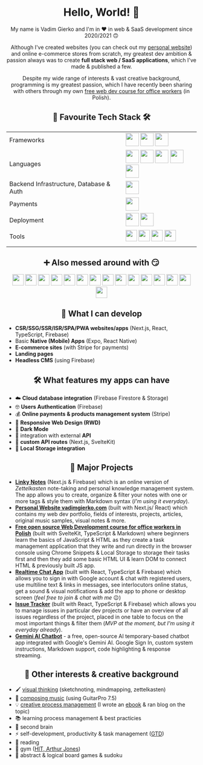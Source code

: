 <div align="center">
  <h1>Hello, World! 👋</h1>
  
  <p>
    My name is Vadim Gierko and I'm in ❤️ in web & SaaS development since 2020/2021 🙃
  </p>

  <p>
    Although I've created websites (you can check out my <a href="https://vadimgierko.com">personal website</a>) and online e-commerce stores from scratch,
    my greatest dev ambition & passion always was to create <strong>full stack web / SaaS applications</strong>, which I've made & published a few.
  </p>

  <p>Despite my wide range of interests & vast creative background, programming is my greatest passion,
    which I have recently been sharing with others through my own <a href="https://www.kodujemywbiurze.pl">free web dev course for office workers</a> (in Polish).</p>

  <h2>💪 Favourite Tech Stack 🛠️</h2>

  | | |
  | --- | --- |
  | Frameworks | <img src="https://img.shields.io/badge/React-20232A?style=for-the-badge&logo=react&logoColor=61DAFB" height="35"> <img src="https://img.shields.io/badge/next.js-000000?style=for-the-badge&logo=nextdotjs&logoColor=white" height="35"> <img src="https://img.shields.io/badge/Bootstrap-563D7C?style=for-the-badge&logo=bootstrap&logoColor=white" height="35">|
  | Languages | <img src="https://img.shields.io/badge/typescript-%23007ACC.svg?style=for-the-badge&logo=typescript&logoColor=white" height="35"> <img src="https://img.shields.io/badge/JavaScript-323330?style=for-the-badge&logo=javascript&logoColor=F7DF1E" height="35"> <img src="https://img.shields.io/badge/CSS3-1572B6?style=for-the-badge&logo=css3&logoColor=white" height="35"> <img src="https://img.shields.io/badge/HTML5-E34F26?style=for-the-badge&logo=html5&logoColor=white" height="35"> <img src="https://img.shields.io/badge/Markdown-000000?style=for-the-badge&logo=markdown&logoColor=white" height="35">|
  | Backend Infrastructure, Database & Auth | <img src="https://img.shields.io/badge/firebase-ffca28?style=for-the-badge&logo=firebase&logoColor=black" height="35">|
  | Payments | <img src="https://img.shields.io/badge/Stripe-626CD9?style=for-the-badge&logo=Stripe&logoColor=white" height="35">|
  | Deployment | <img src="https://img.shields.io/badge/Vercel-000000?style=for-the-badge&logo=vercel&logoColor=white" height="35"> <img src="https://img.shields.io/badge/GitHub%20Pages-222222?style=for-the-badge&logo=GitHub%20Pages&logoColor=white" height="35">|
  | Tools | <img src="https://img.shields.io/badge/GitHub-100000?style=for-the-badge&logo=github&logoColor=white" height="30"> <img src="https://img.shields.io/badge/VSCode-0078D4?style=for-the-badge&logo=visual%20studio%20code&logoColor=white" height="30"> <img src="https://img.shields.io/badge/Google%20Gemini-8E75B2?style=for-the-badge&logo=googlegemini&logoColor=white" height="30"> <img src="https://img.shields.io/badge/ChatGPT-74aa9c?style=for-the-badge&logo=openai&logoColor=white" height="30">|
  | | |

  <h2>➕ Also messed around with 😏</h2>

  <div>
    <img src="https://img.shields.io/badge/React_Router-CA4245?style=for-the-badge&logo=react-router&logoColor=white" height="30">
    <img src="https://img.shields.io/badge/Svelte-4A4A55?style=for-the-badge&logo=svelte&logoColor=FF3E00" height="30">
    <img src="https://img.shields.io/badge/SvelteKit-FF3E00?style=for-the-badge&logo=Svelte&logoColor=white" height="30">
    <img src="https://img.shields.io/badge/astro-%232C2052.svg?style=for-the-badge&logo=astro&logoColor=white" height="30">
    <img src="https://img.shields.io/badge/Redux-593D88?style=for-the-badge&logo=redux&logoColor=white" height="30">
    <img src="https://img.shields.io/badge/Solid%20JS-2C4F7C?style=for-the-badge&logo=solid&logoColor=white" height="30">
    <img src="https://img.shields.io/badge/Node%20js-339933?style=for-the-badge&logo=nodedotjs&logoColor=white" height="30">
    <img src="https://img.shields.io/badge/Express%20js-000000?style=for-the-badge&logo=express&logoColor=white" height="30">
    <img src="https://img.shields.io/badge/React_Native-20232A?style=for-the-badge&logo=react&logoColor=61DAFB" height="30">
    <img src="https://img.shields.io/badge/Expo-1B1F23?style=for-the-badge&logo=expo&logoColor=white" height="30">
    <img src="https://img.shields.io/badge/Material%20UI-007FFF?style=for-the-badge&logo=mui&logoColor=white" height="30">
    <img src="https://img.shields.io/badge/sanity-F03E2F?style=for-the-badge&logo=sanity&logoColor=white" height="30">
    <img src="https://img.shields.io/badge/styled--components-DB7093?style=for-the-badge&logo=styled-components&logoColor=white" height="30">
    <img src="https://img.shields.io/badge/p5%20js-ED225D?style=for-the-badge&logo=p5dotjs&logoColor=white" height="30">
    <img src="https://img.shields.io/badge/Vite-B73BFE?style=for-the-badge&logo=vite&logoColor=FFD62E" height="30">
  </div>

</div>

<h2 align="center">💪 What I can develop</h2>

- **CSR/SSG/SSR/ISR/SPA/PWA websites/apps** (Next.js, React, TypeScript, Firebase)
- Basic **Native (Mobile) Apps** (Expo, React Native)
- **E-commerce sites** (with Stripe for payments)
- **Landing pages**
- **Headless CMS** (using Firebase)

<h2 align="center">🛠️ What features my apps can have</h2>

- ☁️ **Cloud database integration** (Firebase Firestore & Storage)
- 🤓 **Users Authentication** (Firebase)
- 💰 **Online payments & products management system** (Stripe)
- 📱 **Responsive Web Design (RWD)**
- 🌙 **Dark Mode**
- 🔌 integration with external **API**
- 🔌 **custom API routes** (Next.js, SvelteKit)
- 💾 **Local Storage integration**

<h2 align="center">📂 Major Projects</h2>

- **[Linky Notes](https://linkynotes.com)** (Next.js & Firebase) which is an online version of *Zettelkasten* note-taking and personal knowledge management system. The app allows you to create, organize & filter your notes with one or more tags & style them with Markdown syntax (*I'm using it everyday*).
- **[Personal Website vadimgierko.com](https://www.vadimgierko.com)** (built with Next.js/ React) which contains my web dev portfolio, fields of interests, projects, articles, original music samples, visual notes & more.
- **[Free open source Web Development course for office workers in Polish](https://www.kodujemywbiurze.pl)** (built with SvelteKit, TypeScript & Markdown) where beginners learn the basics of JavaScript & HTML as they create a task management application that they write and run directly in the browser console using Chrome Snippets & Local Storage to storage their tasks first and then they add some basic HTML UI & learn DOM to connect HTML & previously built JS app.
- **[Realtime Chat App](https://vg-chat-app-react.vercel.app/)** (built with React, TypeScript & Firebase) which allows you to sign in with Google account & chat with registered users, use multiline text & links in messages, see interlocutors online status, get a sound & visual notifications & add the app to phone or desktop screen (*feel free to join & chat with me* 😉)
- **[Issue Tracker](https://github.com/vadimgierko/issue-tracker)** (built with React, TypeScript & Firebase) which allows you to manage issues in particular dev projects or have an overview of all issues regardless of the project, placed in one table to focus on the most important things & filter them (*MVP at the moment, but I'm using it everyday already*).
- **[Gemini AI Chatbot](https://gemini-ai-chatbot.vadimgierko.com/)** - a free, open-source AI temporary-based chatbot app integrated with Google's Gemini AI. Google Sign In, custom system instructions, Markdown support, code highlighting & response streaming.
  
<h2 align="center">🦄 Other interests & creative background</h2>

- 🖌️ [visual thinking](https://vadimgierko.com/visual-thinking) (sketchnoting, mindmapping, zettelkasten)
- 🎸 [composing music](https://www.vadimgierko.com/music) (using GuitarPro 7.5)
- 💡 [creative process management](https://www.vadimgierko.com/creative-process-management) (I wrote an [ebook](https://www.vadimgierko.com/ebook-zarzadzanie-procesem-tworczym) & ran blog on the topic)
- 📚 learning process management & best practicies
- 🧠 second brain
- ⚡ self-development, productivity & task management ([GTD](https://en.wikipedia.org/wiki/Getting_Things_Done))
- 📖 reading
- 💪 gym ([HIT, Arthur Jones](https://en.wikipedia.org/wiki/High-intensity_training))
- 🧠 abstract & logical board games & sudoku
